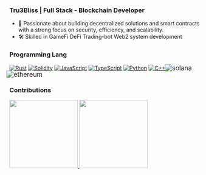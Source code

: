 ### Tru3Bliss | Full Stack - Blockchain Developer

- 🚀 Passionate about building decentralized solutions and smart contracts with a strong focus on security, efficiency, and scalability.
- 🛠️ Skilled in GameFi DeFi Trading-bot Web2 system development

### Programming Lang

<p>
    <a href="https://github.com/search?q=user%3Asourlodine+language%3ARust"><img alt="Rust" src="https://img.shields.io/badge/Rust-ffffff.svg?logo=rust&logoColor=black"></a>
    <a href="https://github.com/search?q=user%3Asourlodine+language%3ASolidity"><img alt="Solidity" src="https://img.shields.io/badge/Solidity-000000.svg?logo=solidity&logoColor"></a>
    <a href="https://github.com/search?q=user%3Asourlodine+language%3AJavaScript"><img alt="JavaScript" src="https://img.shields.io/badge/JavaScript-F7DF1E.svg?logo=javascript&logoColor=black"></a>
    <a href="https://github.com/search?q=user%3Asourlodine+language%3ATypeScript"><img alt="TypeScript" src="https://img.shields.io/badge/TypeScript-007ACC.svg?logo=typescript&logoColor=white"></a>
    <a href="https://github.com/search?q=user%3Asourlodine+language%3APython"><img alt="Python" src="https://img.shields.io/badge/Python-14354C.svg?logo=python&logoColor=white"></a>
    <a href="https://github.com/search?q=user%3Asourlodine+language%3AC%2B%2B"><img alt="C++" src="https://img.shields.io/badge/C++-00599C.svg?logo=cplusplus&logoColor=white"></a>
    <img src="https://img.shields.io/static/v1?label=&message=solana&color=161616&style=for-the-badge&logo=solana&logocolor=FCC624" alt="solana" style="transform: scale(1.2);" />
     <img src="https://img.shields.io/static/v1?label=&message=ethereum&color=161616&style=for-the-badge&logo=ethereum&logocolor=FCC624" alt="ethereum" style="transform: scale(1.2);" />
</p>

### Contributions

<a href="https://github.com/Tru3Bliss">
 <img height="180em" src="https://github-readme-stats-eight-theta.vercel.app/api?username=Tru3Bliss&show_icons=true&theme=blue-green&include_all_commits=true&count_private=true"/>
 <img height="180em" src="https://github-readme-stats-eight-theta.vercel.app/api/top-langs/?username=Tru3Bliss&layout=compact&langs_count=8&theme=blue-green"/>
</a>

